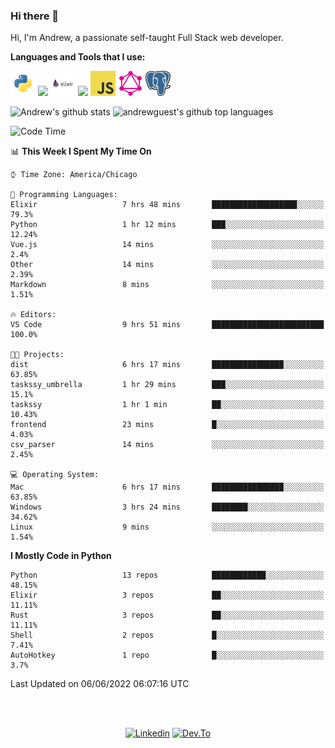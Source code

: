 ### Hi there 👋

Hi, I'm Andrew, a passionate self-taught Full Stack web developer.

**Languages and Tools that I use:**  

<code><img height="40" src="https://raw.githubusercontent.com/github/explore/80688e429a7d4ef2fca1e82350fe8e3517d3494d/topics/python/python.png"></code>
<code><img height="40" src="https://fastapi.tiangolo.com/img/logo-margin/logo-teal.png"></code>
<code><img height="40" src="https://raw.githubusercontent.com/github/explore/d106aa3f6fa091ab80ab5c8cf0d931baff3caaea/topics/elixir/elixir.png"></code>
<code><img height="40" src="https://img.stackshare.io/service/3262/-s9uoLIN.png"></code>
<code><img height="40" src="https://raw.githubusercontent.com/github/explore/80688e429a7d4ef2fca1e82350fe8e3517d3494d/topics/javascript/javascript.png"></code>
<code><img height="40" src="https://raw.githubusercontent.com/github/explore/5c058a388828bb5fde0bcafd4bc867b5bb3f26f3/topics/graphql/graphql.png"></code>
<code><img height="40" src="https://raw.githubusercontent.com/github/explore/80688e429a7d4ef2fca1e82350fe8e3517d3494d/topics/postgresql/postgresql.png"></code>

![Andrew's github stats](https://github-readme-stats.vercel.app/api?username=andrewguest&show_icons=true&theme=vue-dark&count_private=true)
<img height="180em" src="https://github-readme-stats.vercel.app/api/top-langs/?username=andrewguest&theme=vue-dark&layout=compact" alt="andrewguest's github top languages" />

<!--START_SECTION:waka-->
![Code Time](http://img.shields.io/badge/Code%20Time-1%2C096%20hrs%2011%20mins-blue)

📊 **This Week I Spent My Time On** 

```text
⌚︎ Time Zone: America/Chicago

💬 Programming Languages: 
Elixir                   7 hrs 48 mins       ███████████████████░░░░░░   79.3% 
Python                   1 hr 12 mins        ███░░░░░░░░░░░░░░░░░░░░░░   12.24% 
Vue.js                   14 mins             ░░░░░░░░░░░░░░░░░░░░░░░░░   2.4% 
Other                    14 mins             ░░░░░░░░░░░░░░░░░░░░░░░░░   2.39% 
Markdown                 8 mins              ░░░░░░░░░░░░░░░░░░░░░░░░░   1.51%

🔥 Editors: 
VS Code                  9 hrs 51 mins       █████████████████████████   100.0%

🐱‍💻 Projects: 
dist                     6 hrs 17 mins       ████████████████░░░░░░░░░   63.85% 
taskssy_umbrella         1 hr 29 mins        ███░░░░░░░░░░░░░░░░░░░░░░   15.1% 
taskssy                  1 hr 1 min          ██░░░░░░░░░░░░░░░░░░░░░░░   10.43% 
frontend                 23 mins             █░░░░░░░░░░░░░░░░░░░░░░░░   4.03% 
csv_parser               14 mins             ░░░░░░░░░░░░░░░░░░░░░░░░░   2.45%

💻 Operating System: 
Mac                      6 hrs 17 mins       ████████████████░░░░░░░░░   63.85% 
Windows                  3 hrs 24 mins       ████████░░░░░░░░░░░░░░░░░   34.62% 
Linux                    9 mins              ░░░░░░░░░░░░░░░░░░░░░░░░░   1.54%

```

**I Mostly Code in Python** 

```text
Python                   13 repos            ████████████░░░░░░░░░░░░░   48.15% 
Elixir                   3 repos             ██░░░░░░░░░░░░░░░░░░░░░░░   11.11% 
Rust                     3 repos             ██░░░░░░░░░░░░░░░░░░░░░░░   11.11% 
Shell                    2 repos             █░░░░░░░░░░░░░░░░░░░░░░░░   7.41% 
AutoHotkey               1 repo              █░░░░░░░░░░░░░░░░░░░░░░░░   3.7%

```



 Last Updated on 06/06/2022 06:07:16 UTC
<!--END_SECTION:waka-->

<br><br>
<p align="center">
   <a href="https://www.linkedin.com/in/andrew-guest-a891759a" target="_blank"><img src="https://img.shields.io/badge/LinkedIn-0077B5?style=for-the-badge&logo=linkedin&logoColor=white" alt="Linkedin"></a>
  <a href="https://dev.to/aguest" target="_blank"><img src="https://img.shields.io/badge/Dev.to-0A0A0A?style=for-the-badge&logo=dev%2Eto&logoColor=white" alt="Dev.To"></a>
</p>
